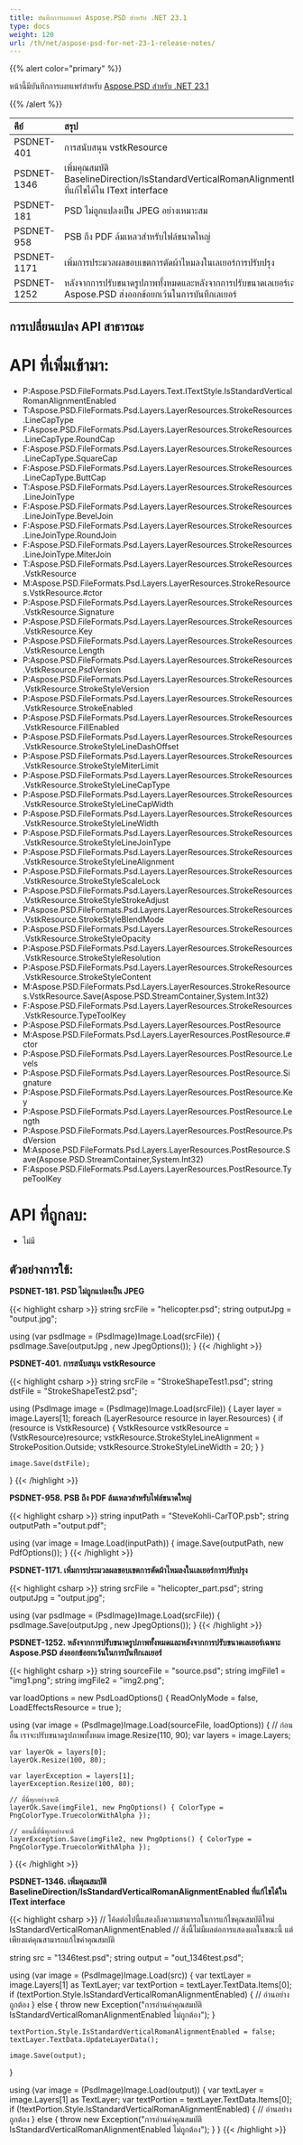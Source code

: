 ```yaml
---
title: บันทึกการเผยแพร่ Aspose.PSD สำหรับ .NET 23.1
type: docs
weight: 120
url: /th/net/aspose-psd-for-net-23-1-release-notes/
---
```


{{% alert color="primary" %}}

หน้านี้มีบันทึกการเผยแพร่สำหรับ [Aspose.PSD สําหรับ .NET 23.1](https://www.nuget.org/packages/Aspose.PSD/)

{{% /alert %}}

|**คีย์**|**สรุป**|**หมวดหมู่**|
| :- | :- | :- |
|PSDNET-401|การสนับสนุน vstkResource|คุณลักษณะ|
|PSDNET-1346|เพิ่มคุณสมบัติ BaselineDirection/IsStandardVerticalRomanAlignmentEnabled ที่แก้ไขได้ใน IText interface|คุณลักษณะ|
|PSDNET-181|PSD ไม่ถูกแปลงเป็น JPEG อย่างเหมาะสม|ข้อบกพร่อง|
|PSDNET-958|PSB ถึง PDF ล้มเหลวสำหรับไฟล์ขนาดใหญ่|ข้อบกพร่อง|
|PSDNET-1171|เพิ่มการประมวลผลขอบเขตการตัดผ้าไหมลงในเลเยอร์การปรับปรุง|ข้อบกพร่อง|
|PSDNET-1252|หลังจากการปรับขนาดรูปภาพทั้งหมดและหลังจากการปรับขนาดเลเยอร์เฉพาะ Aspose.PSD ส่งออกข้อยกเว้นในการบันทึกเลเยอร์|ข้อบกพร่อง|


## **การเปลี่ยนแปลง API สาธารณะ**
# **API ที่เพิ่มเข้ามา:**
- P:Aspose.PSD.FileFormats.Psd.Layers.Text.ITextStyle.IsStandardVerticalRomanAlignmentEnabled
- T:Aspose.PSD.FileFormats.Psd.Layers.LayerResources.StrokeResources.LineCapType
- F:Aspose.PSD.FileFormats.Psd.Layers.LayerResources.StrokeResources.LineCapType.RoundCap
- F:Aspose.PSD.FileFormats.Psd.Layers.LayerResources.StrokeResources.LineCapType.SquareCap
- F:Aspose.PSD.FileFormats.Psd.Layers.LayerResources.StrokeResources.LineCapType.ButtCap
- T:Aspose.PSD.FileFormats.Psd.Layers.LayerResources.StrokeResources.LineJoinType
- F:Aspose.PSD.FileFormats.Psd.Layers.LayerResources.StrokeResources.LineJoinType.BevelJoin
- F:Aspose.PSD.FileFormats.Psd.Layers.LayerResources.StrokeResources.LineJoinType.RoundJoin
- F:Aspose.PSD.FileFormats.Psd.Layers.LayerResources.StrokeResources.LineJoinType.MiterJoin
- T:Aspose.PSD.FileFormats.Psd.Layers.LayerResources.StrokeResources.VstkResource
- M:Aspose.PSD.FileFormats.Psd.Layers.LayerResources.StrokeResources.VstkResource.#ctor
- P:Aspose.PSD.FileFormats.Psd.Layers.LayerResources.StrokeResources.VstkResource.Signature
- P:Aspose.PSD.FileFormats.Psd.Layers.LayerResources.StrokeResources.VstkResource.Key
- P:Aspose.PSD.FileFormats.Psd.Layers.LayerResources.StrokeResources.VstkResource.Length
- P:Aspose.PSD.FileFormats.Psd.Layers.LayerResources.StrokeResources.VstkResource.PsdVersion
- P:Aspose.PSD.FileFormats.Psd.Layers.LayerResources.StrokeResources.VstkResource.StrokeStyleVersion
- P:Aspose.PSD.FileFormats.Psd.Layers.LayerResources.StrokeResources.VstkResource.StrokeEnabled
- P:Aspose.PSD.FileFormats.Psd.Layers.LayerResources.StrokeResources.VstkResource.FillEnabled
- P:Aspose.PSD.FileFormats.Psd.Layers.LayerResources.StrokeResources.VstkResource.StrokeStyleLineDashOffset
- P:Aspose.PSD.FileFormats.Psd.Layers.LayerResources.StrokeResources.VstkResource.StrokeStyleMiterLimit
- P:Aspose.PSD.FileFormats.Psd.Layers.LayerResources.StrokeResources.VstkResource.StrokeStyleLineCapType
- P:Aspose.PSD.FileFormats.Psd.Layers.LayerResources.StrokeResources.VstkResource.StrokeStyleLineCapWidth
- P:Aspose.PSD.FileFormats.Psd.Layers.LayerResources.StrokeResources.VstkResource.StrokeStyleLineWidth
- P:Aspose.PSD.FileFormats.Psd.Layers.LayerResources.StrokeResources.VstkResource.StrokeStyleLineJoinType
- P:Aspose.PSD.FileFormats.Psd.Layers.LayerResources.StrokeResources.VstkResource.StrokeStyleLineAlignment
- P:Aspose.PSD.FileFormats.Psd.Layers.LayerResources.StrokeResources.VstkResource.StrokeStyleScaleLock
- P:Aspose.PSD.FileFormats.Psd.Layers.LayerResources.StrokeResources.VstkResource.StrokeStyleStrokeAdjust
- P:Aspose.PSD.FileFormats.Psd.Layers.LayerResources.StrokeResources.VstkResource.StrokeStyleBlendMode
- P:Aspose.PSD.FileFormats.Psd.Layers.LayerResources.StrokeResources.VstkResource.StrokeStyleOpacity
- P:Aspose.PSD.FileFormats.Psd.Layers.LayerResources.StrokeResources.VstkResource.StrokeStyleResolution
- P:Aspose.PSD.FileFormats.Psd.Layers.LayerResources.StrokeResources.VstkResource.StrokeStyleContent
- M:Aspose.PSD.FileFormats.Psd.Layers.LayerResources.StrokeResources.VstkResource.Save(Aspose.PSD.StreamContainer,System.Int32)
- F:Aspose.PSD.FileFormats.Psd.Layers.LayerResources.StrokeResources.VstkResource.TypeToolKey
- P:Aspose.PSD.FileFormats.Psd.Layers.LayerResources.PostResource
- M:Aspose.PSD.FileFormats.Psd.Layers.LayerResources.PostResource.#ctor
- P:Aspose.PSD.FileFormats.Psd.Layers.LayerResources.PostResource.Levels
- P:Aspose.PSD.FileFormats.Psd.Layers.LayerResources.PostResource.Signature
- P:Aspose.PSD.FileFormats.Psd.Layers.LayerResources.PostResource.Key
- P:Aspose.PSD.FileFormats.Psd.Layers.LayerResources.PostResource.Length
- P:Aspose.PSD.FileFormats.Psd.Layers.LayerResources.PostResource.PsdVersion
- M:Aspose.PSD.FileFormats.Psd.Layers.LayerResources.PostResource.Save(Aspose.PSD.StreamContainer,System.Int32)
- F:Aspose.PSD.FileFormats.Psd.Layers.LayerResources.PostResource.TypeToolKey


# **API ที่ถูกลบ:**
- ไม่มี


## **ตัวอย่างการใช้:**

**PSDNET-181. PSD ไม่ถูกแปลงเป็น JPEG**

{{< highlight csharp >}}
string srcFile = "helicopter.psd";
string outputJpg = "output.jpg";

using (var psdImage = (PsdImage)Image.Load(srcFile))
{
    psdImage.Save(outputJpg , new JpegOptions());
}
{{< /highlight >}}

**PSDNET-401. การสนับสนุน vstkResource**

{{< highlight csharp >}}
string srcFile = "StrokeShapeTest1.psd";
string dstFile = "StrokeShapeTest2.psd";

using (PsdImage image = (PsdImage)Image.Load(srcFile))
{
    Layer layer = image.Layers[1];
    foreach (LayerResource resource in layer.Resources)
    {
        if (resource is VstkResource)
        {
            VstkResource vstkResource = (VstkResource)resource;
            vstkResource.StrokeStyleLineAlignment = StrokePosition.Outside;
            vstkResource.StrokeStyleLineWidth = 20;
        }
    }

    image.Save(dstFile);
}
{{< /highlight >}}

**PSDNET-958. PSB ถึง PDF ล้มเหลวสำหรับไฟล์ขนาดใหญ่**

{{< highlight csharp >}}
string inputPath = "SteveKohli-CarTOP.psb";
string outputPath ="output.pdf";

using (var image = Image.Load(inputPath))
{
    image.Save(outputPath, new PdfOptions());
}
{{< /highlight >}}

**PSDNET-1171. เพิ่มการประมวลผลขอบเขตการตัดผ้าไหมลงในเลเยอร์การปรับปรุง**

{{< highlight csharp >}}
string srcFile = "helicopter_part.psd";
string outputJpg = "output.jpg";

using (var psdImage = (PsdImage)Image.Load(srcFile))
{
    psdImage.Save(outputJpg , new JpegOptions());
}
{{< /highlight >}}

**PSDNET-1252. หลังจากการปรับขนาดรูปภาพทั้งหมดและหลังจากการปรับขนาดเลเยอร์เฉพาะ Aspose.PSD ส่งออกข้อยกเว้นในการบันทึกเลเยอร์**

{{< highlight csharp >}}
string sourceFile = "source.psd";
string imgFile1 = "img1.png";
string imgFile2 = "img2.png";

var loadOptions = new PsdLoadOptions()
{
    ReadOnlyMode = false,
    LoadEffectsResource = true
};

using (var image = (PsdImage)Image.Load(sourceFile, loadOptions))
{
    // ก่อนอื่น เราจะปรับขนาดรูปภาพทั้งหมด
    image.Resize(110, 90);
    var layers = image.Layers;

    var layerOk = layers[0];
    layerOk.Resize(100, 80);

    var layerException = layers[1];
    layerException.Resize(100, 80);

    // ที่นี่ทุกอย่างจะดี
    layerOk.Save(imgFile1, new PngOptions() { ColorType = PngColorType.TruecolorWithAlpha });

    // ตอนนี้ที่นี่ทุกอย่างจะดี
    layerException.Save(imgFile2, new PngOptions() { ColorType = PngColorType.TruecolorWithAlpha });                
}
{{< /highlight >}}

**PSDNET-1346. เพิ่มคุณสมบัติ BaselineDirection/IsStandardVerticalRomanAlignmentEnabled ที่แก้ไขได้ใน IText interface**

{{< highlight csharp >}}
// โค้ดต่อไปนี้แสดงถึงความสามารถในการแก้ไขคุณสมบัติใหม่ IsStandardVerticalRomanAlignmentEnabled
// สิ่งนี้ไม่มีผลต่อการแสดงผลในขณะนี้ แต่เพียงแต่คุณสามารถแก้ไขค่าคุณสมบัติ

string src = "1346test.psd";
string output = "out_1346test.psd";

using (var image = (PsdImage)Image.Load(src))
{
    var textLayer = image.Layers[1] as TextLayer;
    var textPortion = textLayer.TextData.Items[0];
    if (textPortion.Style.IsStandardVerticalRomanAlignmentEnabled)
    {
        // อ่านอย่างถูกต้อง
    }
    else
    {
        throw new Exception("การอ่านค่าคุณสมบัติ IsStandardVerticalRomanAlignmentEnabled ไม่ถูกต้อง");
    }

    textPortion.Style.IsStandardVerticalRomanAlignmentEnabled = false;
    textLayer.TextData.UpdateLayerData();

    image.Save(output);
}

using (var image = (PsdImage)Image.Load(output))
{
    var textLayer = image.Layers[1] as TextLayer;
    var textPortion = textLayer.TextData.Items[0];
    if (!textPortion.Style.IsStandardVerticalRomanAlignmentEnabled)
    {
        // อ่านอย่างถูกต้อง
    }
    else
    {
        throw new Exception("การอ่านค่าคุณสมบัติ IsStandardVerticalRomanAlignmentEnabled ไม่ถูกต้อง");
    }
}
{{< /highlight >}}

